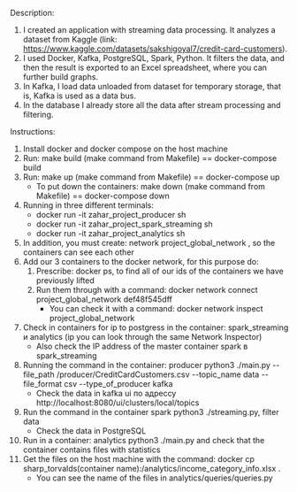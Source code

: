Description:
1. I created an application with streaming data processing. It analyzes a dataset from Kaggle (link: https://www.kaggle.com/datasets/sakshigoyal7/credit-card-customers). 
2. I used Docker, Kafka, PostgreSQL, Spark, Python. It filters the data, and then the result is exported to an Excel spreadsheet, where you can further build graphs. 
3. In Kafka, I load data unloaded from dataset for temporary storage, that is, Kafka is used as a data bus. 
4. In the database I already store all the data after stream processing and filtering. 

Instructions:
1. Install docker and docker compose on the host machine
2. Run: make build (make command from Makefile) == docker-compose build
3. Run: make up (make command from Makefile) == docker-compose up
    + To put down the containers: make down (make command from Makefile) == docker-compose down
4. Running in three different terminals:
    + docker run -it zahar_project_producer sh
    + docker run -it zahar_project_spark_streaming sh
    + docker run -it zahar_project_analytics sh
5. In addition, you must create: network project_global_network , so the containers can see each other
6. Add our 3 containers to the docker network, for this purpose do:
    1. Prescribe: docker ps, to find all of our ids of the containers we have previously lifted
    2. Run them through with a command: docker network connect project_global_network def48f545dff
        + You can check it with a command: docker network inspect project_global_network
7. Check in containers for ip to postgress in the container: spark_streaming и analytics (ip you can look through the same Network Inspector)    
    + Also check the IP address of the master container spark в spark_streaming
8. Running the command in the container: producer python3 ./main.py --file_path /producer/CreditCardCustomers.csv --topic_name data --file_format csv --type_of_producer kafka
    + Check the data in kafka ui по адрессу http://localhost:8080/ui/clusters/local/topics
9. Run the command in the container spark python3 ./streaming.py, filter data
    + Check the data in PostgreSQL
10. Run in a container: analytics python3 ./main.py  and check that the container contains files with statistics
11. Get the files on the host machine with the command: docker cp sharp_torvalds(container name):/analytics/income_category_info.xlsx .
    + You can see the name of the files in analytics/queries/queries.py
